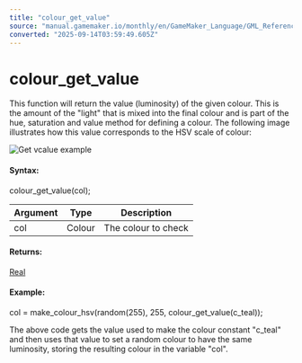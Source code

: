 ```yaml
---
title: "colour_get_value"
source: "manual.gamemaker.io/monthly/en/GameMaker_Language/GML_Reference/Drawing/Colour_And_Alpha/colour_get_value.htm"
converted: "2025-09-14T03:59:49.605Z"
---
```


# colour\_get\_value

This function will return the value (luminosity) of the given colour. This is the amount of the "light" that is mixed into the final colour and is part of the hue, saturation and value method for defining a colour. The following image illustrates how this value corresponds to the HSV scale of colour:

![Get vcalue example](../../../../assets/Images/Scripting_Reference/GML/Reference/Drawing/get_val.png)

#### Syntax:

colour\_get\_value(col);

| Argument | Type | Description |
| --- | --- | --- |
| col | Colour | The colour to check |

#### Returns:

[Real](../../../GML_Overview/Data_Types.md)

#### Example:

col = make\_colour\_hsv(random(255), 255, colour\_get\_value(c\_teal));

The above code gets the value used to make the colour constant "c\_teal" and then uses that value to set a random colour to have the same luminosity, storing the resulting colour in the variable "col".